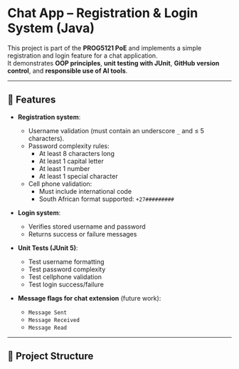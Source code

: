 # Chat App – Registration & Login System (Java)

This project is part of the **PROG5121 PoE** and implements a simple registration and login feature for a chat application.  
It demonstrates **OOP principles**, **unit testing with JUnit**, **GitHub version control**, and **responsible use of AI tools**.

---

## 📌 Features

- **Registration system**:
  - Username validation (must contain an underscore `_` and ≤ 5 characters).
  - Password complexity rules:
    - At least 8 characters long
    - At least 1 capital letter
    - At least 1 number
    - At least 1 special character
  - Cell phone validation:
    - Must include international code
    - South African format supported: `+27#########`

- **Login system**:
  - Verifies stored username and password
  - Returns success or failure messages

- **Unit Tests (JUnit 5)**:
  - Test username formatting
  - Test password complexity
  - Test cellphone validation
  - Test login success/failure

- **Message flags for chat extension** (future work):
  - `Message Sent`
  - `Message Received`
  - `Message Read`

---

## 📂 Project Structure